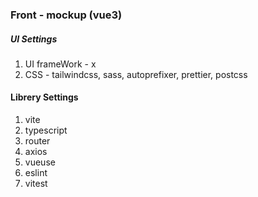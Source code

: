 ### Front - mockup (vue3)

##### UI Settings
1. UI frameWork -  x
2. CSS - tailwindcss, sass, autoprefixer, prettier, postcss

#### Librery Settings
1. vite
2. typescript
3. router
4. axios
5. vueuse
6. eslint
7. vitest

